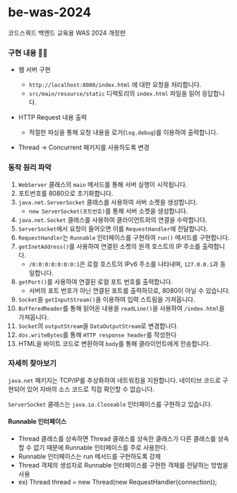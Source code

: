 # be-was-2024
코드스쿼드 백엔드 교육용 WAS 2024 개정판

### 구현 내용 🧑‍💻

- 웹 서버 구현
    - `http://localhost:8080/index.html` 에 대한 요청을 처리합니다.
    - `src/main/resource/static` 디렉토리의 `index.html` 파일을 읽어 응답합니다.

- HTTP Request 내용 출력
    - 적절한 파싱을 통해 요청 내용을 로거(`log.debug`)를 이용하여 출력합니다.

- Thread -> Concurrent 패키지를 사용하도록 변경

### 동작 원리 파악

1. `WebServer` 클래스의 `main` 메서드를 통해 서버 실행이 시작됩니다.
2. 포트번호를 8080으로 초기화합니다.
3. `java.net.ServerSocket` 클래스를 사용하여 서버 소켓을 생성합니다.
    - `new ServerSocket(포트번호)`를 통해 서버 소켓을 생성합니다.
4. `java.net.Socket` 클래스를 사용하여 클라이언트와의 연결을 수락합니다.
5. `ServerSocket`에서 요청이 들어오면 이를 `RequestHandler`에 전달합니다.
6. `RequestHandler`는 `Runnable` 인터페이스를 구현하여 `run()` 메서드를 구현합니다.
7. `getInetAddress()`를 사용하여 연결된 소켓의 원격 호스트의 IP 주소를 출력합니다.
    - `/0:0:0:0:0:0:0:1`은 로컬 호스트의 IPv6 주소를 나타내며, `127.0.0.1`과 동일합니다.
8. `getPort()`를 사용하여 연결된 로컬 포트 번호를 출력합니다.
    - 서버의 포트 번호가 아닌 연결된 포트를 출력하므로, 8080이 아닐 수 있습니다.
9. `Socket`을 `getInputStream()`을 이용하여 입력 스트림을 가져옵니다.
10. `BufferedReader`를 통해 읽어온 내용을 `readLine()`을 사용하여 `/index.html`을 가져옵니다.
11. `Socket`의 `outputStream`을 `DataOutputStream`로 변경합니다.
12. `dos.writeBytes`를 통해 `HTTP response header`를 작성한다
13. HTML을 바이트 코드로 변환하여 `body`를 통해 클라이언트에게 전송합니다.

### 자세히 찾아보기

`java.net` 패키지는 TCP/IP를 추상화하여 네트워킹을 지원합니다. 네이티브 코드로 구현되어 있어 자바의 소스 코드로 직접 확인할 수 없습니다.

`ServerSocket` 클래스는 `java.io.Closeable` 인터페이스를 구현하고 있습니다.

#### Runnable 인터페이스

- Thread 클래스를 상속하면 Thread 클래스를 상속한 클래스가 다른 클래스를 상속할 수 없기 때문에 Runnable 인터페이스를 주로 사용한다.
- Runnable 인터페이스는 run 메서드를 구현하도록 강제
- Thread 객체의 생성자로 Runnable 인터페이스를 구현한 객체를 전달하는 방법을 사용
- ex) Thread thread = new Thread(new RequestHandler(connection));
